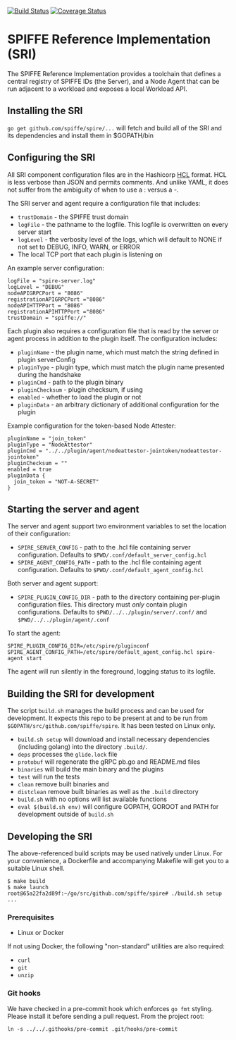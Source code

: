 [![Build Status](https://travis-ci.com/spiffe/sri.svg?token=pXzs6KRAUrxbEXnwHsPs&branch=master)](https://travis-ci.com/spiffe/sri)
[![Coverage Status](https://coveralls.io/repos/github/spiffe/sri/badge.svg?t=SrV7ye)](https://coveralls.io/github/spiffe/sri)

# SPIFFE Reference Implementation (SRI)

The SPIFFE Reference Implementation provides a toolchain that defines a central registry of
SPIFFE IDs (the Server), and a Node Agent that can be run adjacent to a workload and
exposes a local Workload API.

## Installing the SRI

`go get github.com/spiffe/spire/...` will fetch and build all of the SRI and its
dependencies and install them in $GOPATH/bin

## Configuring the SRI

All SRI component configuration files are in the Hashicorp [HCL](https://github.com/hashicorp/hcl)
format. HCL is less verbose than JSON and permits comments. And unlike YAML, it does not suffer
from the ambiguity of when to use a : versus a -.

The SRI server and agent require a configuration file that includes:

* `trustDomain` - the SPIFFE trust domain
* `logFile` - the pathname to the logfile. This logfile is overwritten on every server start
* `logLevel` - the verbosity level of the logs, which will default to NONE if not set to
  DEBUG, INFO, WARN, or ERROR
* The local TCP port that each plugin is listening on

An example server configuration:
```
logFile = "spire-server.log"
logLevel = "DEBUG"
nodeAPIGRPCPort = "8086"
registrationAPIGRPCPort ="8086"
nodeAPIHTTPPort = "8086"
registrationAPIHTTPPort ="8086"
trustDomain = "spiffe://"
```

Each plugin also requires a configuration file that is read by the server
or agent process in addition to the plugin itself. The configuration includes:

* `pluginName` - the plugin name, which must match the string defined in plugin serverConfig
* `pluginType` - plugin type, which must match the plugin name presented during the handshake
* `pluginCmd` - path to the plugin binary
* `pluginChecksum` - plugin checksum, if using
* `enabled` - whether to load the plugin or not
* `pluginData` - an arbitrary dictionary of additional configuration for the plugin

Example configuration for the token-based Node Attester:

```
pluginName = "join_token"
pluginType = "NodeAttestor"
pluginCmd = "../../plugin/agent/nodeattestor-jointoken/nodeattestor-jointoken"
pluginChecksum = ""
enabled = true
pluginData {
  join_token = "NOT-A-SECRET"
}
```

## Starting the server and agent

The server and agent support two environment variables to set the location of their configuration:

* `SPIRE_SERVER_CONFIG` - path to the .hcl file containing server configuration.
  Defaults to `$PWD/.conf/default_server_config.hcl`
* `SPIRE_AGENT_CONFIG_PATH` - path to the .hcl file containing agent configuration.
  Defaults to `$PWD/.conf/default_agent_config.hcl`

Both server and agent support:

* `SPIRE_PLUGIN_CONFIG_DIR` - path to the directory containing per-plugin configuration files.
  This directory must _only_ contain plugin configurations. Defaults to
  `$PWD/../../plugin/server/.conf/` and `$PWD/../../plugin/agent/.conf`

To start the agent:

```
SPIRE_PLUGIN_CONFIG_DIR=/etc/spire/pluginconf SPIRE_AGENT_CONFIG_PATH=/etc/spire/default_agent_config.hcl spire-agent start
```

The agent will run silently in the foreground, logging status to its logfile.


## Building the SRI for development

The script `build.sh` manages the build process and can be used for development. It expects
this repo to be present at and to be run from `$GOPATH/src/github.com/spiffe/spire`. It has
been tested on Linux only.

* `build.sh setup` will download and install necessary dependencies (including golang)
into the directory `.build/`.
* `deps` processes the `glide.lock` file
* `protobuf` will regenerate the gRPC pb.go and README.md files
* `binaries` will build the main binary and the plugins
* `test` will run the tests
* `clean` remove built binaries and
* `distclean` remove built binaries as well as the `.build` directory
* `build.sh` with no options will list available functions
* `eval $(build.sh env)` will configure GOPATH, GOROOT and PATH for development outside
of `build.sh`

## Developing the SRI

The above-referenced build scripts may be used natively under Linux. For your convenience,
a Dockerfile and accompanying Makefile will get you to a suitable Linux shell.

```
$ make build
$ make launch
root@65a22fa2d89f:~/go/src/github.com/spiffe/spire# ./build.sh setup
...
```

### Prerequisites

* Linux or Docker

If not using Docker, the following "non-standard" utilities are also required:

* `curl`
* `git`
* `unzip`

### Git hooks

We have checked in a pre-commit hook which enforces `go fmt` styling. Please install it
before sending a pull request. From the project root:

```
ln -s ../../.githooks/pre-commit .git/hooks/pre-commit
```
